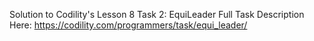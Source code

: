 Solution to Codility's Lesson 8 Task 2: EquiLeader
Full Task Description Here: https://codility.com/programmers/task/equi_leader/
